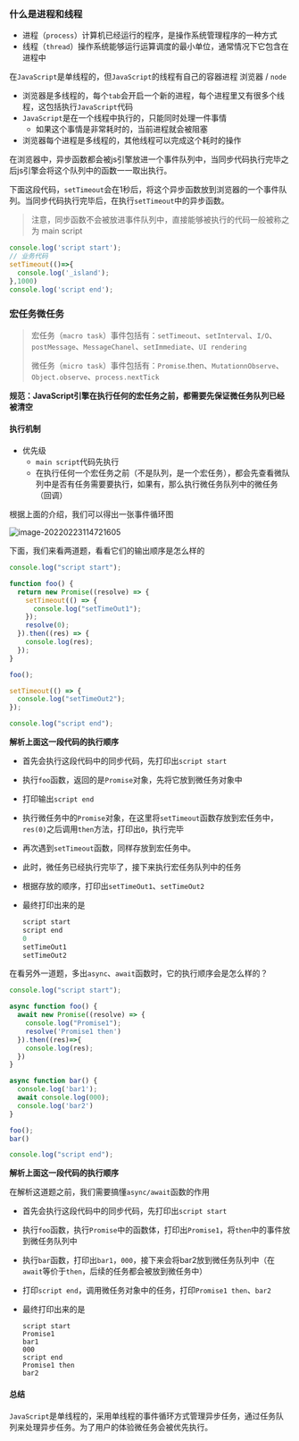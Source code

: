 ### 什么是进程和线程

- 进程（`process`）计算机已经运行的程序，是操作系统管理程序的一种方式
- 线程（`thread`）操作系统能够运行运算调度的最小单位，通常情况下它包含在进程中

在`JavaScript`是单线程的，但`JavaScript`的线程有自己的容器进程 浏览器 / `node`

- 浏览器是多线程的，每个`tab`会开启一个新的进程，每个进程里又有很多个线程，这包括执行`JavaScript`代码
- `JavaScript`是在一个线程中执行的，只能同时处理一件事情
  - 如果这个事情是非常耗时的，当前进程就会被阻塞
- 浏览器每个进程是多线程的，其他线程可以完成这个耗时的操作

在浏览器中，异步函数都会被js引擎放进一个事件队列中，当同步代码执行完毕之后js引擎会将这个队列中的函数一一取出执行。

下面这段代码，`setTimeout`会在1秒后，将这个异步函数放到浏览器的一个事件队列。当同步代码执行完毕后，在执行`setTimeout`中的异步函数。

> 注意，同步函数不会被放进事件队列中，直接能够被执行的代码一般被称之为 main script

```javascript
console.log('script start');
// 业务代码
setTimeout(()=>{
  console.log('_island');
},1000)
console.log('script end');
```

### 宏任务微任务

> 宏任务（`macro task`）事件包括有：`setTimeout`、`setInterval`、`I/O`、`postMessage`、`MessageChanel`、`setImmediate`、`UI rendering`
>
> 微任务（`micro task`）事件包括有：`Promise`.then、`MutationnObserve`、`Object.observe`、`process.nextTick`

**规范：JavaScript引擎在执行任何的宏任务之前，都需要先保证微任务队列已经被清空**

#### 执行机制

- 优先级
  - `main script`代码先执行
  - 在执行任何一个宏任务之前（不是队列，是一个宏任务），都会先查看微队列中是否有任务需要要执行，如果有，那么执行微任务队列中的微任务（回调）

根据上面的介绍，我们可以得出一张事件循环图

![image-20220223114721605](https://raw.githubusercontent.com/QC2168/note-img/main/202202231147809.png)

下面，我们来看两道题，看看它们的输出顺序是怎么样的

```javascript
console.log("script start");

function foo() {
  return new Promise((resolve) => {
    setTimeout(() => {
      console.log("setTimeOut1");
    });
    resolve(0);
  }).then((res) => {
    console.log(res);
  });
}

foo();

setTimeout(() => {
  console.log("setTimeOut2");
});

console.log("script end");
```

**解析上面这一段代码的执行顺序**

- 首先会执行这段代码中的同步代码，先打印出`script start`

- 执行`foo`函数，返回的是`Promise`对象，先将它放到微任务对象中

- 打印输出`script end`

- 执行微任务中的`Promise`对象，在这里将`setTimeout`函数存放到宏任务中，`res(0)`之后调用`then`方法，打印出`0`，执行完毕

- 再次遇到`setTimeout`函数，同样存放到宏任务中。

- 此时，微任务已经执行完毕了，接下来执行宏任务队列中的任务

- 根据存放的顺序，打印出`setTimeOut1`、`setTimeOut2`

- 最终打印出来的是

  ```javascript
  script start
  script end 
  0
  setTimeOut1
  setTimeOut2
  ```

在看另外一道题，多出`async`、`await`函数时，它的执行顺序会是怎么样的？

```javascript
console.log("script start");

async function foo() {
  await new Promise((resolve) => {
    console.log("Promise1");
    resolve('Promise1 then')
  }).then((res)=>{
    console.log(res);
  })
}

async function bar() {
  console.log('bar1');
  await console.log(000);
  console.log('bar2')
}

foo();
bar()

console.log("script end");
```

**解析上面这一段代码的执行顺序**

在解析这道题之前，我们需要搞懂`async/await`函数的作用

- 首先会执行这段代码中的同步代码，先打印出`script start`

- 执行`foo`函数，执行`Promise`中的函数体，打印出`Promise1`，将`then`中的事件放到微任务队列中

- 执行`bar`函数，打印出`bar1`，`000`，接下来会将bar2放到微任务队列中（在`await`等价于`then`，后续的任务都会被放到微任务中）

- 打印`script end`，调用微任务对象中的任务，打印`Promise1 then`、`bar2`

- 最终打印出来的是

  ```
  script start
  Promise1
  bar1
  000
  script end
  Promise1 then
  bar2
  ```

#### 总结

`JavaScript`是单线程的，采用单线程的事件循环方式管理异步任务，通过任务队列来处理异步任务。为了用户的体验微任务会被优先执行。